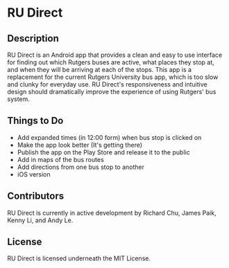 # RU Direct

## Description
RU Direct is an Android app that provides a clean and easy to use interface for finding out which Rutgers buses are active, what places they stop at, and when they will be arriving at each of the stops. This app is a replacement for the current Rutgers University bus app, which is too slow and clunky for everyday use. RU Direct's responsiveness and intuitive design should dramatically improve the experience of using Rutgers' bus system.

## Things to Do
- Add expanded times (in 12:00 form) when bus stop is clicked on
- Make the app look better (It's getting there)
- Publish the app on the Play Store and release it to the public
- Add in maps of the bus routes
- Add directions from one bus stop to another
- iOS version

## Contributors
RU Direct is currently in active development by Richard Chu, James Paik, Kenny Li, and Andy Le.

## License
RU Direct is licensed underneath the MIT License.
